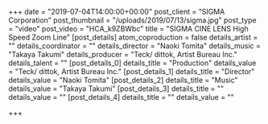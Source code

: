 +++
date = "2019-07-04T14:00:00+00:00"
post_client = "SIGMA Corporation"
post_thumbnail = "/uploads/2019/07/13/sigma.jpg"
post_type = "video"
post_video = "HCA_k9ZBWbc"
title = "SIGMA CINE LENS High Speed Zoom Line"
[post_details]
atom_coproduction = false
details_artist = ""
details_coordinator = ""
details_director = "Naoki Tomita"
details_music = "Takaya Takumi"
details_producer = "Teck/ dittok, Artist Bureau Inc."
details_talent = ""
[post_details_0]
details_title = "Production"
details_value = "Teck/ dittok, Artist Bureau Inc."
[post_details_1]
details_title = "Director"
details_value = "Naoki Tomita"
[post_details_2]
details_title = "Music"
details_value = "Takaya Takumi"
[post_details_3]
details_title = ""
details_value = ""
[post_details_4]
details_title = ""
details_value = ""

+++
